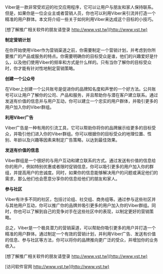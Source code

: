 Viber是一款非常受欢迎的社交应用程序，它可以让用户与朋友和家人保持联系。但是，如果你是一位企业主或者营销人员，你也可以利用Viber来引流并打造一个精准的用户群体。本文将介绍一些关于如何利用Viber来达成这个目标的小技巧。

[想了解推广相关软件的朋友请登录 http://www.vst.tw](http://www.vst.tw)

**制定营销计划**

在你开始使用Viber作为营销渠道之前，你需要制定一个营销计划，并考虑到你所要推广的产品或服务的特点。你需要明确你的目标受众是谁，他们的兴趣爱好是什么，以及他们使用Viber的频率和方式是什么样的。只有当你了解你的目标受众时，你才能有针对性地制定营销策略。

**创建一个公众号**

在Viber上创建一个公共账号是促进你的品牌知名度和声誉的一个好方法。公共账号可以让用户了解你的公司、产品和服务，并且帮助你与潜在客户建立联系。通过发送有价值的信息并与用户互动，你可以建立一个忠实的用户群体，并吸引更多的用户加入你的Viber群组。

**利用Viber广告**

Viber广告是一种有用的引流工具，它可以帮助你将你的品牌展示给更多的目标受众，并吸引他们进入你的Viber群组。你可以根据你的目标受众的地理位置、性别、年龄以及兴趣等因素来制定广告策略，以达到最佳效果。

**发送有价值的信息**

Viber群组是一个很好的与用户互动和建立联系的方式。通过发送有价值的信息给你的用户，例如特别优惠或者限时促销信息，你可以吸引更多的用户加入你的群组，并提高用户的忠诚度。同时，如果你的信息能够解决用户的问题或满足他们的需求，那么他们也会愿意分享你的信息给他们的朋友和家人。

**参与社区**

Viber有许多不同的社区，包括讨论组、社交组、商务组等。通过参与这些社区并与其他用户互动，你可以推广你的品牌并吸引更多的用户加入你的Viber群组。同时，你也可以了解到自己的竞争对手在这些社区中的表现，以制定更好的营销策略。

总之，Viber是一个极具潜力的营销渠道，可以帮助你吸引更多的用户并打造一个精准的用户群体。通过制定一个有效的营销计划，并利用Viber广告、发送有价值的信息、参与社区等方法，你可以将你的品牌推向更广泛的受众，并增加你的业务收入。

[想了解推广相关软件的朋友请登录 http://www.vst.tw](http://www.vst.tw)


[访问软件官网 http://www.vst.tw](http://www.vst.tw)

